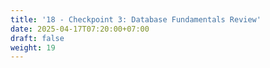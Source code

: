 ```yaml
---
title: '18 - Checkpoint 3: Database Fundamentals Review'
date: 2025-04-17T07:20:00+07:00
draft: false
weight: 19
---
```

